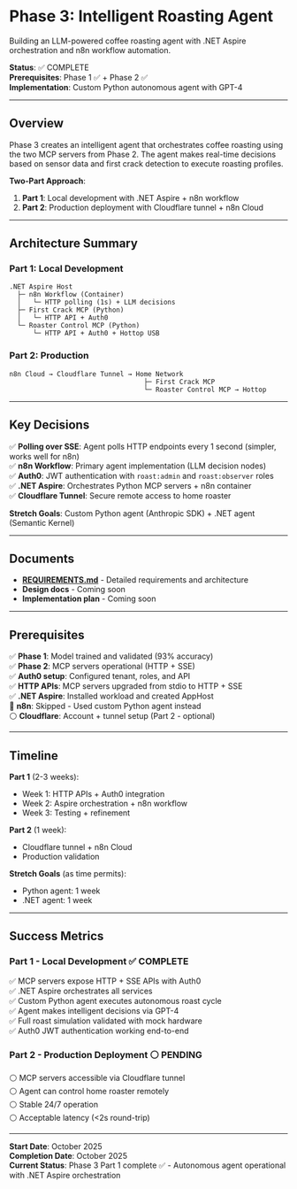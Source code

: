 # Phase 3: Intelligent Roasting Agent

Building an LLM-powered coffee roasting agent with .NET Aspire orchestration and n8n workflow automation.

**Status**: ✅ COMPLETE  
**Prerequisites**: Phase 1 ✅ + Phase 2 ✅  
**Implementation**: Custom Python autonomous agent with GPT-4

---

## Overview

Phase 3 creates an intelligent agent that orchestrates coffee roasting using the two MCP servers from Phase 2. The agent makes real-time decisions based on sensor data and first crack detection to execute roasting profiles.

**Two-Part Approach**:
1. **Part 1**: Local development with .NET Aspire + n8n workflow
2. **Part 2**: Production deployment with Cloudflare tunnel + n8n Cloud

---

## Architecture Summary

### Part 1: Local Development
```
.NET Aspire Host
  ├─ n8n Workflow (Container)
  │   └─ HTTP polling (1s) + LLM decisions
  ├─ First Crack MCP (Python)
  │   └─ HTTP API + Auth0
  └─ Roaster Control MCP (Python)
      └─ HTTP API + Auth0 + Hottop USB
```

### Part 2: Production
```
n8n Cloud → Cloudflare Tunnel → Home Network
                                  ├─ First Crack MCP
                                  └─ Roaster Control MCP → Hottop
```

---

## Key Decisions

✅ **Polling over SSE**: Agent polls HTTP endpoints every 1 second (simpler, works well for n8n)  
✅ **n8n Workflow**: Primary agent implementation (LLM decision nodes)  
✅ **Auth0**: JWT authentication with `roast:admin` and `roast:observer` roles  
✅ **.NET Aspire**: Orchestrates Python MCP servers + n8n container  
✅ **Cloudflare Tunnel**: Secure remote access to home roaster  

**Stretch Goals**: Custom Python agent (Anthropic SDK) + .NET agent (Semantic Kernel)

---

## Documents

- **[REQUIREMENTS.md](./REQUIREMENTS.md)** - Detailed requirements and architecture
- **Design docs** - Coming soon
- **Implementation plan** - Coming soon

---

## Prerequisites

✅ **Phase 1**: Model trained and validated (93% accuracy)  
✅ **Phase 2**: MCP servers operational (HTTP + SSE)  
✅ **Auth0 setup**: Configured tenant, roles, and API  
✅ **HTTP APIs**: MCP servers upgraded from stdio to HTTP + SSE  
✅ **.NET Aspire**: Installed workload and created AppHost  
🔴 **n8n**: Skipped - Used custom Python agent instead  
⚪ **Cloudflare**: Account + tunnel setup (Part 2 - optional)

---

## Timeline

**Part 1** (2-3 weeks):
- Week 1: HTTP APIs + Auth0 integration
- Week 2: Aspire orchestration + n8n workflow
- Week 3: Testing + refinement

**Part 2** (1 week):
- Cloudflare tunnel + n8n Cloud
- Production validation

**Stretch Goals** (as time permits):
- Python agent: 1 week
- .NET agent: 1 week

---

## Success Metrics

### Part 1 - Local Development ✅ COMPLETE
✅ MCP servers expose HTTP + SSE APIs with Auth0  
✅ .NET Aspire orchestrates all services  
✅ Custom Python agent executes autonomous roast cycle  
✅ Agent makes intelligent decisions via GPT-4  
✅ Full roast simulation validated with mock hardware  
✅ Auth0 JWT authentication working end-to-end  

### Part 2 - Production Deployment ⚪ PENDING
⚪ MCP servers accessible via Cloudflare tunnel  
⚪ Agent can control home roaster remotely  
⚪ Stable 24/7 operation  
⚪ Acceptable latency (<2s round-trip)  

---

**Start Date**: October 2025  
**Completion Date**: October 2025  
**Current Status**: Phase 3 Part 1 complete ✅ - Autonomous agent operational with .NET Aspire orchestration
